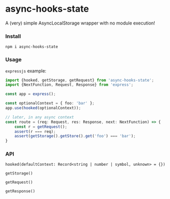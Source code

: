 # async-hooks-state
A (very) simple AsyncLocalStorage wrapper with no module execution!


### Install
```shell
npm i async-hooks-state
```


### Usage
`expressjs` example:
```typescript
import {hooked, getStorage, getRequest} from 'async-hooks-state';
import {NextFunction, Request, Response} from 'express';

const app = express();

const optionalContext = { foo: 'bar' };
app.use(hooked(optionalContext));

// later, in any async context
const route = (req: Request, res: Response, next: NextFunction) => {
    const r = getRequest();
    assert(r === req);
    assert(getStorage().getStore().get('foo') === 'bar');
}
```

### API
`hooked(defaultContext: Record<string | number | symbol, unknown> = {})`

`getStorage()`

`getRequest()`

`getResponse()`
